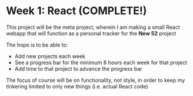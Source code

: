 # Week 1:  React  (COMPLETE!)

This project will be the meta project, wherein I am making a small React webapp
that will function as a personal tracker for the **New 52** project

The hope is to be able to:
* Add new projects each week
* See a progress bar for the minimum 8 hours each week for that project
* Add time to that project to advance the progress bar

The focus of course will be on functionality, not style, in order to keep my
tinkering limited to only new things (i.e. actual React code)
